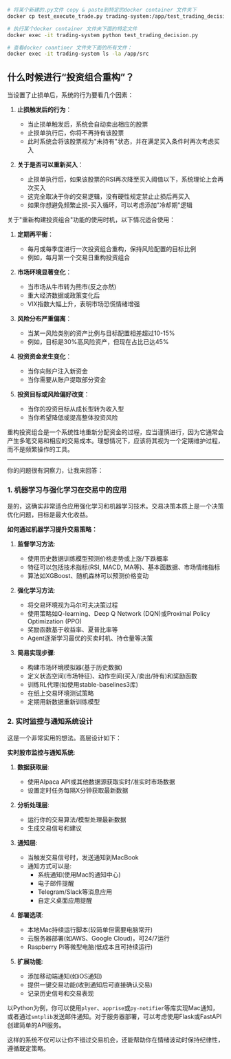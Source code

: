 

```bash
# 将某个新建的.py文件 copy & paste到特定的docker container 文件夹下
docker cp test_execute_trade.py trading-system:/app/test_trading_decision.py

# 执行某个docker container 文件夹下面的特定文件
docker exec -it trading-system python test_trading_decision.py      

# 查看docker coantiner 文件夹下面的所有文件：
docker exec -it trading-system ls -la /app/src  
```







## 什么时候进行“投资组合重构”？
当设置了止损单后，系统的行为要看几个因素：

1. **止损触发后的行为**：
    
    - 当止损单触发后，系统会自动卖出相应的股票
    - 止损单执行后，你将不再持有该股票
    - 此时系统会将该股票视为"未持有"状态，并在满足买入条件时再次考虑买入
2. **关于是否可以重新买入**：
    
    - 止损单执行后，如果该股票的RSI再次降至买入阈值以下，系统理论上会再次买入
    - 这完全取决于你的交易逻辑，没有硬性规定禁止止损后再买入
    - 如果你想避免频繁止损-买入循环，可以考虑添加"冷却期"逻辑

关于"重新构建投资组合"功能的使用时机，以下情况适合使用：

1. **定期再平衡**：
    
    - 每月或每季度进行一次投资组合重构，保持风险配置的目标比例
    - 例如，每月第一个交易日重构投资组合
2. **市场环境显著变化**：
    
    - 当市场从牛市转为熊市(反之亦然)
    - 重大经济数据或政策变化后
    - VIX指数大幅上升，表明市场恐慌情绪增强
3. **风险分布严重偏离**：
    
    - 当某一风险类别的资产比例与目标配置相差超过10-15%
    - 例如，目标是30%高风险资产，但现在占比已达45%
4. **投资资金发生变化**：
    
    - 当你向账户注入新资金
    - 当你需要从账户提取部分资金
5. **投资目标或风险偏好改变**：
    
    - 当你的投资目标从成长型转为收入型
    - 当你希望降低或提高整体投资风险

重构投资组合是一个系统性地重新分配资金的过程，应当谨慎进行，因为它通常会产生多笔交易和相应的交易成本。理想情况下，应该将其视为一个定期维护过程，而不是频繁操作的工具。

---



你的问题很有洞察力，让我来回答：

### 1. 机器学习与强化学习在交易中的应用

是的，这确实非常适合应用强化学习和机器学习技术。交易决策本质上是一个决策优化问题，目标是最大化收益。

**如何通过机器学习提升交易策略：**

1. **监督学习方法**:
    
    - 使用历史数据训练模型预测价格走势或上涨/下跌概率
    - 特征可以包括技术指标(RSI, MACD, MA等)、基本面数据、市场情绪指标
    - 算法如XGBoost、随机森林可以预测价格变动
2. **强化学习方法**:
    
    - 将交易环境视为马尔可夫决策过程
    - 使用策略如Q-learning、Deep Q Network (DQN)或Proximal Policy Optimization (PPO)
    - 奖励函数基于收益率、夏普比率等
    - Agent逐渐学习最优的买卖时机、持仓量等决策
3. **简易实现步骤**:
    
    - 构建市场环境模拟器(基于历史数据)
    - 定义状态空间(市场特征)、动作空间(买入/卖出/持有)和奖励函数
    - 训练RL代理(如使用stable-baselines3库)
    - 在纸上交易环境测试策略
    - 定期用新数据重新训练模型

### 2. 实时监控与通知系统设计

这是一个非常实用的想法。高层设计如下：

**实时股市监控与通知系统**:

1. **数据获取层**:
    
    - 使用Alpaca API或其他数据源获取实时/准实时市场数据
    - 设置定时任务每隔X分钟获取最新数据
2. **分析处理层**:
    
    - 运行你的交易算法/模型处理最新数据
    - 生成交易信号和建议
3. **通知层**:
    
    - 当触发交易信号时，发送通知到MacBook
    - 通知方式可以是:
        - 系统通知(使用Mac的通知中心)
        - 电子邮件提醒
        - Telegram/Slack等消息应用
        - 自定义桌面应用提醒
4. **部署选项**:
    
    - 本地Mac持续运行脚本(较简单但需要电脑常开)
    - 云服务器部署(如AWS、Google Cloud)，可24/7运行
    - Raspberry Pi等微型电脑(低成本且可持续运行)
5. **扩展功能**:
    
    - 添加移动端通知(如iOS通知)
    - 提供一键交易功能(收到通知后可直接确认交易)
    - 记录历史信号和交易表现

以Python为例，你可以使用`plyer`、`apprise`或`py-notifier`等库实现Mac通知，或者通过`smtplib`发送邮件通知。对于服务器部署，可以考虑使用Flask或FastAPI创建简单的API服务。

这样的系统不仅可以让你不错过交易机会，还能帮助你在情绪波动时保持纪律性，遵循既定策略。







